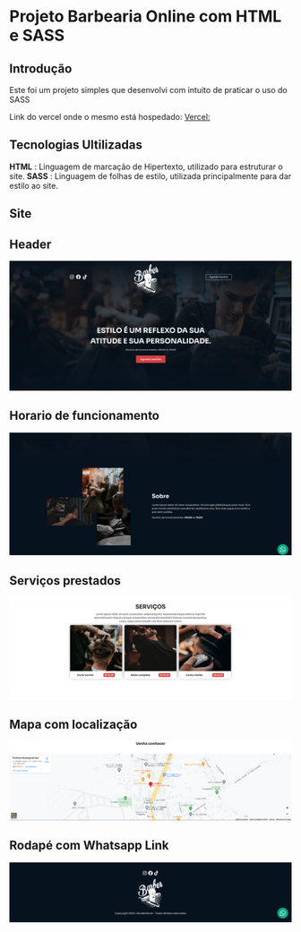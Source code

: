 # Projeto Barbearia Online com HTML e SASS

## Introdução

Este foi um projeto simples que desenvolvi com intuito de praticar o uso do SASS

Link do vercel onde o mesmo está hospedado: [Vercel:](barbearia-olive.vercel.app)

## Tecnologias Ultilizadas

**HTML** : Linguagem de marcação de Hipertexto, utilizado para estruturar o site.
**SASS** : Linguagem de folhas de estilo, utilizada principalmente para dar estilo ao site.

## Site 

## Header

![Texto Alternativo](/project_images/header.png)

## Horario de funcionamento

![Texto Alternativo](/project_images/content-funcionamento.png)

## Serviços prestados

![Texto Alternativo](/project_images/content-services.png)

## Mapa com localização 

![Texto Alternativo](/project_images/content-map.png)

## Rodapé com Whatsapp Link

![Texto Alternativo](/project_images/content-footer.png)
